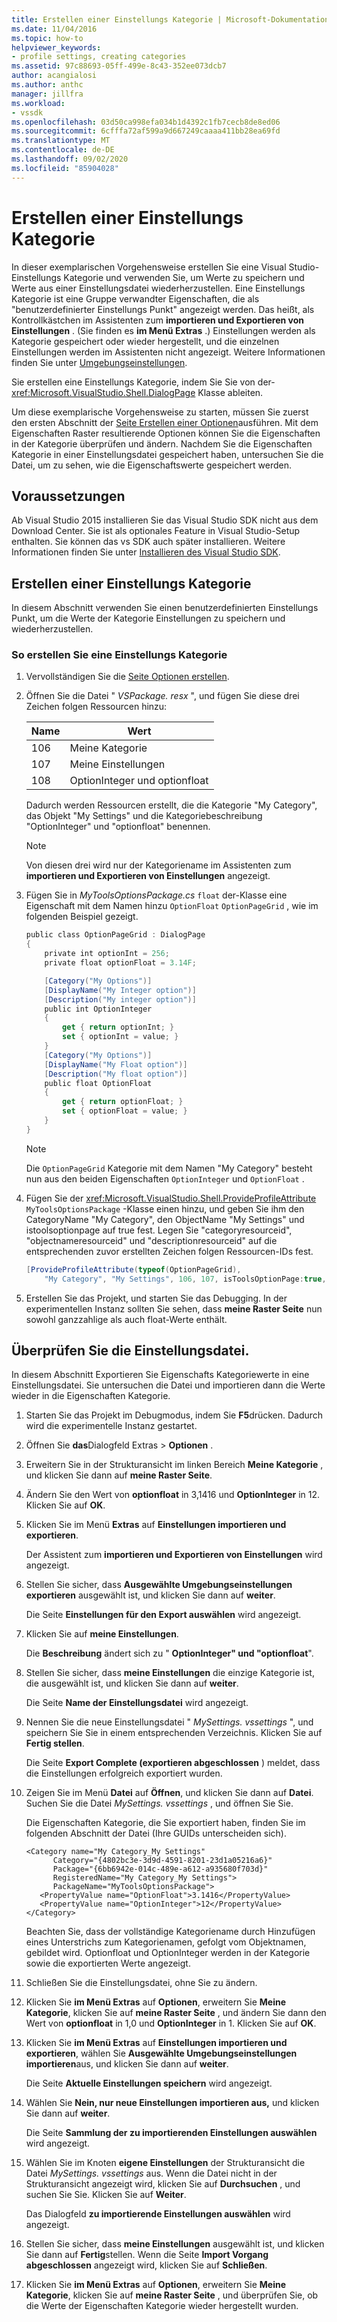 ```yaml
---
title: Erstellen einer Einstellungs Kategorie | Microsoft-Dokumentation
ms.date: 11/04/2016
ms.topic: how-to
helpviewer_keywords:
- profile settings, creating categories
ms.assetid: 97c88693-05ff-499e-8c43-352ee073dcb7
author: acangialosi
ms.author: anthc
manager: jillfra
ms.workload:
- vssdk
ms.openlocfilehash: 03d50ca998efa034b1d4392c1fb7cecb8de8ed06
ms.sourcegitcommit: 6cfffa72af599a9d667249caaaa411bb28ea69fd
ms.translationtype: MT
ms.contentlocale: de-DE
ms.lasthandoff: 09/02/2020
ms.locfileid: "85904028"
---
```

# <a name="create-a-settings-category"></a>Erstellen einer Einstellungs Kategorie

In dieser exemplarischen Vorgehensweise erstellen Sie eine Visual Studio-Einstellungs Kategorie und verwenden Sie, um Werte zu speichern und Werte aus einer Einstellungsdatei wiederherzustellen. Eine Einstellungs Kategorie ist eine Gruppe verwandter Eigenschaften, die als "benutzerdefinierter Einstellungs Punkt" angezeigt werden. Das heißt, als Kontrollkästchen im Assistenten zum **importieren und Exportieren von Einstellungen** . (Sie finden es **im Menü Extras** .) Einstellungen werden als Kategorie gespeichert oder wieder hergestellt, und die einzelnen Einstellungen werden im Assistenten nicht angezeigt. Weitere Informationen finden Sie unter [Umgebungseinstellungen](../ide/environment-settings.md).

Sie erstellen eine Einstellungs Kategorie, indem Sie Sie von der- <xref:Microsoft.VisualStudio.Shell.DialogPage> Klasse ableiten.

Um diese exemplarische Vorgehensweise zu starten, müssen Sie zuerst den ersten Abschnitt der [Seite Erstellen einer Optionen](../extensibility/creating-an-options-page.md)ausführen. Mit dem Eigenschaften Raster resultierende Optionen können Sie die Eigenschaften in der Kategorie überprüfen und ändern. Nachdem Sie die Eigenschaften Kategorie in einer Einstellungsdatei gespeichert haben, untersuchen Sie die Datei, um zu sehen, wie die Eigenschaftswerte gespeichert werden.

## <a name="prerequisites"></a>Voraussetzungen
 Ab Visual Studio 2015 installieren Sie das Visual Studio SDK nicht aus dem Download Center. Sie ist als optionales Feature in Visual Studio-Setup enthalten. Sie können das vs SDK auch später installieren. Weitere Informationen finden Sie unter [Installieren des Visual Studio SDK](../extensibility/installing-the-visual-studio-sdk.md).

## <a name="create-a-settings-category"></a>Erstellen einer Einstellungs Kategorie
 In diesem Abschnitt verwenden Sie einen benutzerdefinierten Einstellungs Punkt, um die Werte der Kategorie Einstellungen zu speichern und wiederherzustellen.

### <a name="to-create-a-settings-category"></a>So erstellen Sie eine Einstellungs Kategorie

1. Vervollständigen Sie die [Seite Optionen erstellen](../extensibility/creating-an-options-page.md).

2. Öffnen Sie die Datei " *VSPackage. resx* ", und fügen Sie diese drei Zeichen folgen Ressourcen hinzu:

    |Name|Wert|
    |----------|-----------|
    |106|Meine Kategorie|
    |107|Meine Einstellungen|
    |108|OptionInteger und optionfloat|

     Dadurch werden Ressourcen erstellt, die die Kategorie "My Category", das Objekt "My Settings" und die Kategoriebeschreibung "OptionInteger" und "optionfloat" benennen.

    > [!NOTE]
    > Von diesen drei wird nur der Kategoriename im Assistenten zum **importieren und Exportieren von Einstellungen** angezeigt.

3. Fügen Sie in *MyToolsOptionsPackage.cs* `float` der-Klasse eine Eigenschaft mit dem Namen hinzu `OptionFloat` `OptionPageGrid` , wie im folgenden Beispiel gezeigt.

    ```csharp
    public class OptionPageGrid : DialogPage
    {
        private int optionInt = 256;
        private float optionFloat = 3.14F;

        [Category("My Options")]
        [DisplayName("My Integer option")]
        [Description("My integer option")]
        public int OptionInteger
        {
            get { return optionInt; }
            set { optionInt = value; }
        }
        [Category("My Options")]
        [DisplayName("My Float option")]
        [Description("My float option")]
        public float OptionFloat
        {
            get { return optionFloat; }
            set { optionFloat = value; }
        }
    }
    ```

    > [!NOTE]
    > Die `OptionPageGrid` Kategorie mit dem Namen "My Category" besteht nun aus den beiden Eigenschaften `OptionInteger` und `OptionFloat` .

4. Fügen Sie der <xref:Microsoft.VisualStudio.Shell.ProvideProfileAttribute> `MyToolsOptionsPackage` -Klasse einen hinzu, und geben Sie ihm den CategoryName "My Category", den ObjectName "My Settings" und istoolsoptionpage auf true fest. Legen Sie "categoryresourceid", "objectnameresourceid" und "descriptionresourceid" auf die entsprechenden zuvor erstellten Zeichen folgen Ressourcen-IDs fest.

    ```csharp
    [ProvideProfileAttribute(typeof(OptionPageGrid),
        "My Category", "My Settings", 106, 107, isToolsOptionPage:true, DescriptionResourceID = 108)]
    ```

5. Erstellen Sie das Projekt, und starten Sie das Debugging. In der experimentellen Instanz sollten Sie sehen, dass **meine Raster Seite** nun sowohl ganzzahlige als auch float-Werte enthält.

## <a name="examine-the-settings-file"></a>Überprüfen Sie die Einstellungsdatei.
 In diesem Abschnitt Exportieren Sie Eigenschafts Kategoriewerte in eine Einstellungsdatei. Sie untersuchen die Datei und importieren dann die Werte wieder in die Eigenschaften Kategorie.

1. Starten Sie das Projekt im Debugmodus, indem Sie **F5**drücken. Dadurch wird die experimentelle Instanz gestartet.

2. Öffnen Sie **das**Dialogfeld Extras  >  **Optionen** .

3. Erweitern Sie in der Strukturansicht im linken Bereich **Meine Kategorie** , und klicken Sie dann auf **meine Raster Seite**.

4. Ändern Sie den Wert von **optionfloat** in 3,1416 und **OptionInteger** in 12. Klicken Sie auf **OK**.

5. Klicken Sie im Menü **Extras** auf **Einstellungen importieren und exportieren**.

     Der Assistent zum **importieren und Exportieren von Einstellungen** wird angezeigt.

6. Stellen Sie sicher, dass **Ausgewählte Umgebungseinstellungen exportieren** ausgewählt ist, und klicken Sie dann auf **weiter**.

     Die Seite **Einstellungen für den Export auswählen** wird angezeigt.

7. Klicken Sie auf **meine Einstellungen**.

     Die **Beschreibung** ändert sich zu " **OptionInteger" und "optionfloat**".

8. Stellen Sie sicher, dass **meine Einstellungen** die einzige Kategorie ist, die ausgewählt ist, und klicken Sie dann auf **weiter**.

     Die Seite **Name der Einstellungsdatei** wird angezeigt.

9. Nennen Sie die neue Einstellungsdatei " *MySettings. vssettings* ", und speichern Sie Sie in einem entsprechenden Verzeichnis. Klicken Sie auf **Fertig stellen**.

     Die Seite **Export Complete (exportieren abgeschlossen** ) meldet, dass die Einstellungen erfolgreich exportiert wurden.

10. Zeigen Sie im Menü **Datei** auf **Öffnen**, und klicken Sie dann auf **Datei**. Suchen Sie die Datei *MySettings. vssettings* , und öffnen Sie Sie.

     Die Eigenschaften Kategorie, die Sie exportiert haben, finden Sie im folgenden Abschnitt der Datei (Ihre GUIDs unterscheiden sich).

    ```
    <Category name="My Category_My Settings"
          Category="{4802bc3e-3d9d-4591-8201-23d1a05216a6}"
          Package="{6bb6942e-014c-489e-a612-a935680f703d}"
          RegisteredName="My Category_My Settings">
          PackageName="MyToolsOptionsPackage">
       <PropertyValue name="OptionFloat">3.1416</PropertyValue>
       <PropertyValue name="OptionInteger">12</PropertyValue>
    </Category>
    ```

     Beachten Sie, dass der vollständige Kategoriename durch Hinzufügen eines Unterstrichs zum Kategorienamen, gefolgt vom Objektnamen, gebildet wird. Optionfloat und OptionInteger werden in der Kategorie sowie die exportierten Werte angezeigt.

11. Schließen Sie die Einstellungsdatei, ohne Sie zu ändern.

12. Klicken Sie **im Menü Extras** auf **Optionen**, erweitern Sie **Meine Kategorie**, klicken Sie auf **meine Raster Seite** , und ändern Sie dann den Wert von **optionfloat** in 1,0 und **OptionInteger** in 1. Klicken Sie auf **OK**.

13. Klicken Sie **im Menü Extras** auf **Einstellungen importieren und exportieren**, wählen Sie **Ausgewählte Umgebungseinstellungen importieren**aus, und klicken Sie dann auf **weiter**.

     Die Seite **Aktuelle Einstellungen speichern** wird angezeigt.

14. Wählen Sie **Nein, nur neue Einstellungen importieren aus,** und klicken Sie dann auf **weiter**.

     Die Seite **Sammlung der zu importierenden Einstellungen auswählen** wird angezeigt.

15. Wählen Sie im Knoten **eigene Einstellungen** der Strukturansicht die Datei *MySettings. vssettings* aus. Wenn die Datei nicht in der Strukturansicht angezeigt wird, klicken Sie auf **Durchsuchen** , und suchen Sie Sie. Klicken Sie auf **Weiter**.

     Das Dialogfeld **zu importierende Einstellungen auswählen** wird angezeigt.

16. Stellen Sie sicher, dass **meine Einstellungen** ausgewählt ist, und klicken Sie dann auf **Fertig**stellen. Wenn die Seite **Import Vorgang abgeschlossen** angezeigt wird, klicken Sie auf **Schließen**.

17. Klicken Sie **im Menü Extras** auf **Optionen**, erweitern Sie **Meine Kategorie**, klicken Sie auf **meine Raster Seite** , und überprüfen Sie, ob die Werte der Eigenschaften Kategorie wieder hergestellt wurden.
